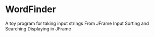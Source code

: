 # WordFinder
A toy program for taking input strings
From JFrame Input
Sorting and Searching
Displaying in JFrame
